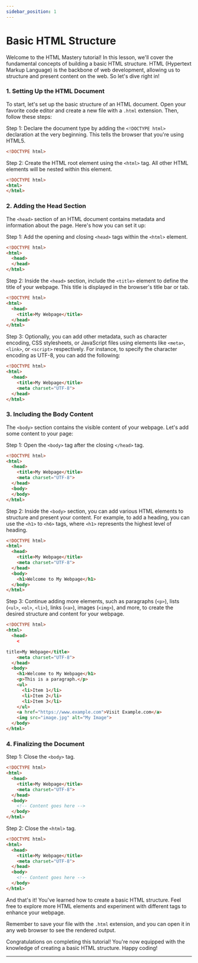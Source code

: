 ```yaml
---
sidebar_position: 1
---
```


# Basic HTML Structure

Welcome to the HTML Mastery tutorial! In this lesson, we'll cover the fundamental concepts of building a basic HTML structure. HTML (Hypertext Markup Language) is the backbone of web development, allowing us to structure and present content on the web. So let's dive right in!

### 1. Setting Up the HTML Document

To start, let's set up the basic structure of an HTML document. Open your favorite code editor and create a new file with a `.html` extension. Then, follow these steps:

Step 1: Declare the document type by adding the `<!DOCTYPE html>` declaration at the very beginning. This tells the browser that you're using HTML5.

```html
<!DOCTYPE html>
```

Step 2: Create the HTML root element using the `<html>` tag. All other HTML elements will be nested within this element.

```html
<!DOCTYPE html>
<html>
</html>
```

### 2. Adding the Head Section

The `<head>` section of an HTML document contains metadata and information about the page. Here's how you can set it up:

Step 1: Add the opening and closing `<head>` tags within the `<html>` element.

```html
<!DOCTYPE html>
<html>
  <head>
  </head>
</html>
```

Step 2: Inside the `<head>` section, include the `<title>` element to define the title of your webpage. This title is displayed in the browser's title bar or tab.

```html
<!DOCTYPE html>
<html>
  <head>
    <title>My Webpage</title>
  </head>
</html>
```

Step 3: Optionally, you can add other metadata, such as character encoding, CSS stylesheets, or JavaScript files using elements like `<meta>`, `<link>`, or `<script>` respectively. For instance, to specify the character encoding as UTF-8, you can add the following:

```html
<!DOCTYPE html>
<html>
  <head>
    <title>My Webpage</title>
    <meta charset="UTF-8">
  </head>
</html>
```

### 3. Including the Body Content

The `<body>` section contains the visible content of your webpage. Let's add some content to your page:

Step 1: Open the `<body>` tag after the closing `</head>` tag.

```html
<!DOCTYPE html>
<html>
  <head>
    <title>My Webpage</title>
    <meta charset="UTF-8">
  </head>
  <body>
  </body>
</html>
```

Step 2: Inside the `<body>` section, you can add various HTML elements to structure and present your content. For example, to add a heading, you can use the `<h1>` to `<h6>` tags, where `<h1>` represents the highest level of heading.

```html
<!DOCTYPE html>
<html>
  <head>
    <title>My Webpage</title>
    <meta charset="UTF-8">
  </head>
  <body>
    <h1>Welcome to My Webpage</h1>
  </body>
</html>
```

Step 3: Continue adding more elements, such as paragraphs (`<p>`), lists (`<ul>`, `<ol>`, `<li>`), links (`<a>`), images (`<img>`), and more, to create the desired structure and content for your webpage.

```html
<!DOCTYPE html>
<html>
  <head>
    <

title>My Webpage</title>
    <meta charset="UTF-8">
  </head>
  <body>
    <h1>Welcome to My Webpage</h1>
    <p>This is a paragraph.</p>
    <ul>
      <li>Item 1</li>
      <li>Item 2</li>
      <li>Item 3</li>
    </ul>
    <a href="https://www.example.com">Visit Example.com</a>
    <img src="image.jpg" alt="My Image">
  </body>
</html>
```

### 4. Finalizing the Document

Step 1: Close the `<body>` tag.

```html
<!DOCTYPE html>
<html>
  <head>
    <title>My Webpage</title>
    <meta charset="UTF-8">
  </head>
  <body>
    <!-- Content goes here -->
  </body>
</html>
```

Step 2: Close the `<html>` tag.

```html
<!DOCTYPE html>
<html>
  <head>
    <title>My Webpage</title>
    <meta charset="UTF-8">
  </head>
  <body>
    <!-- Content goes here -->
  </body>
</html>
```

And that's it! You've learned how to create a basic HTML structure. Feel free to explore more HTML elements and experiment with different tags to enhance your webpage.

Remember to save your file with the `.html` extension, and you can open it in any web browser to see the rendered output.

Congratulations on completing this tutorial! You're now equipped with the knowledge of creating a basic HTML structure. Happy coding!

---
